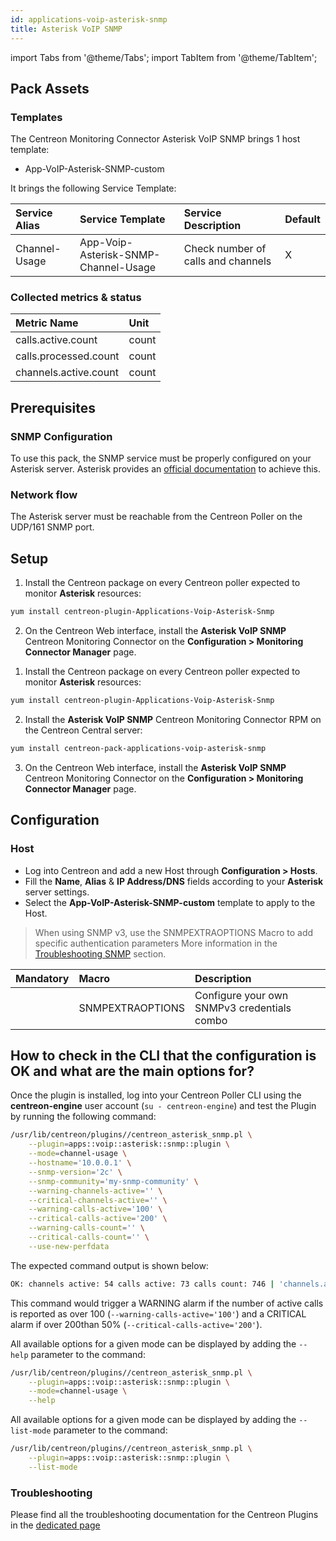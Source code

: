 ```yaml
---
id: applications-voip-asterisk-snmp
title: Asterisk VoIP SNMP
---
```

import Tabs from '@theme/Tabs';
import TabItem from '@theme/TabItem';


## Pack Assets

### Templates

The Centreon Monitoring Connector Asterisk VoIP SNMP brings 1 host template:
* App-VoIP-Asterisk-SNMP-custom

It brings the following Service Template:

| Service Alias | Service Template                     | Service Description                | Default |
|:--------------|:-------------------------------------|:-----------------------------------|:--------|
| Channel-Usage | App-Voip-Asterisk-SNMP-Channel-Usage | Check number of calls and channels | X       |

### Collected metrics & status

<Tabs groupId="sync">
<TabItem value="Channel-Usage" label="Channel-Usage">

| Metric Name           | Unit  |
|:----------------------|:------|
| calls.active.count    | count |
| calls.processed.count | count |
| channels.active.count | count |

</TabItem>
</Tabs>

## Prerequisites

### SNMP Configuration

To use this pack, the SNMP service must be properly configured on your Asterisk
server. Asterisk provides an [official documentation](https://wiki.asterisk.org/wiki/display/AST/Simple+Network+Management+Protocol+%28SNMP%29+Support) to achieve this.

### Network flow

The Asterisk server must be reachable from the Centreon Poller on the UDP/161 SNMP
port.

## Setup

<Tabs groupId="sync">
<TabItem value="Online License" label="Online License">

1. Install the Centreon package on every Centreon poller expected to monitor **Asterisk** resources:

```bash
yum install centreon-plugin-Applications-Voip-Asterisk-Snmp
```

2. On the Centreon Web interface, install the **Asterisk VoIP SNMP** Centreon Monitoring Connector on the **Configuration > Monitoring Connector Manager** page.

</TabItem>
<TabItem value="Offline License" label="Offline License">

1. Install the Centreon package on every Centreon poller expected to monitor **Asterisk** resources:

```bash
yum install centreon-plugin-Applications-Voip-Asterisk-Snmp
```

2. Install the **Asterisk VoIP SNMP** Centreon Monitoring Connector RPM on the Centreon Central server:

```bash
yum install centreon-pack-applications-voip-asterisk-snmp
```

3. On the Centreon Web interface, install the **Asterisk VoIP SNMP** Centreon Monitoring Connector on the **Configuration > Monitoring Connector Manager** page.

</TabItem>
</Tabs>

## Configuration

### Host

* Log into Centreon and add a new Host through **Configuration > Hosts**.
* Fill the **Name**, **Alias** & **IP Address/DNS** fields according to your **Asterisk** server settings.
* Select the **App-VoIP-Asterisk-SNMP-custom** template to apply to the Host.

> When using SNMP v3, use the SNMPEXTRAOPTIONS Macro to add specific authentication parameters 
> More information in the [Troubleshooting SNMP](../getting-started/how-to-guides/troubleshooting-plugins.md#snmpv3-options-mapping) section.

| Mandatory   | Macro            | Description                                 |
|:------------|:-----------------|:--------------------------------------------|
|             | SNMPEXTRAOPTIONS | Configure your own SNMPv3 credentials combo |

## How to check in the CLI that the configuration is OK and what are the main options for? 

Once the plugin is installed, log into your Centreon Poller CLI using the 
**centreon-engine** user account (`su - centreon-engine`) and test the Plugin by
running the following command:

```bash
/usr/lib/centreon/plugins//centreon_asterisk_snmp.pl \
    --plugin=apps::voip::asterisk::snmp::plugin \
    --mode=channel-usage \
    --hostname='10.0.0.1' \
    --snmp-version='2c' \
    --snmp-community='my-snmp-community' \
    --warning-channels-active='' \
    --critical-channels-active='' \
    --warning-calls-active='100' \
    --critical-calls-active='200' \
    --warning-calls-count='' \
    --critical-calls-count='' \
    --use-new-perfdata 
```

The expected command output is shown below:

```bash
OK: channels active: 54 calls active: 73 calls count: 746 | 'channels.active.count'=54;;;0; 'calls.active.count'=73;0:100;0:200;0; 'calls.processed.count'=746;;;0; 
```

This command would trigger a WARNING alarm if the number of active calls is 
reported as over 100 (`--warning-calls-active='100'`) and a CRITICAL alarm if 
over 200than 50% (`--critical-calls-active='200'`).

All available options for a given mode can be displayed by adding the 
`--help` parameter to the command:

```bash
/usr/lib/centreon/plugins//centreon_asterisk_snmp.pl \
    --plugin=apps::voip::asterisk::snmp::plugin \
    --mode=channel-usage \
    --help
```

All available options for a given mode can be displayed by adding the 
`--list-mode` parameter to the command:

```bash
/usr/lib/centreon/plugins//centreon_asterisk_snmp.pl \
    --plugin=apps::voip::asterisk::snmp::plugin \
    --list-mode
```

### Troubleshooting

Please find all the troubleshooting documentation for the Centreon Plugins
in the [dedicated page](../getting-started/how-to-guides/troubleshooting-plugins.md)